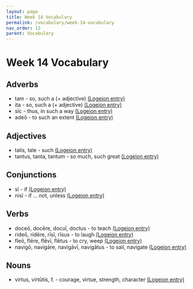 ```yaml
---
layout: page
title: Week 14 Vocabulary
permalink: /vocabulary/week-14-vocabulary
nav_order: 13
parent: Vocabulary
---
```


# Week 14 Vocabulary

## Adverbs

* tam - so, such a (+ adjective) [(Logeion entry)](https://logeion.uchicago.edu/tam)
* ita - so, such a (+ adjective) [(Logeion entry)](https://logeion.uchicago.edu/ita)
* sīc - thus, in such a way [(Logeion entry)](https://logeion.uchicago.edu/sic)
* adeō - to such an extent [(Logeion entry)](https://logeion.uchicago.edu/adeo)

## Adjectives

* talis, tale - such [(Logeion entry)](https://logeion.uchicago.edu/talis)
* tantus, tanta, tantum - so much, such great [(Logeion entry)](https://logeion.uchicago.edu/tantus)

## Conjunctions

* sī - if [(Logeion entry)](https://logeion.uchicago.edu/si)
* nisī - if ... not, unless [(Logeion entry)](https://logeion.uchicago.edu/nisi)

## Verbs

* doceō, docēre, docuī, doctus - to teach  [(Logeion entry)](https://logeion.uchicago.edu/doceo)
* rideō, ridēre, rīsī, rīsus - to laugh [(Logeion entry)](https://logeion.uchicago.edu/rideo)
* fleō, flēre, flēvī, flētus - to cry, weep [(Logeion entry)](https://logeion.uchicago.edu/fleo)
* navigō, navigāre, navigāvī, navigātus - to sail, navigate [(Logeion entry)](https://logeion.uchicago.edu/navigo)

## Nouns

* virtus, virtūtis, f. - courage, virtue, strength, character [(Logeion entry)](https://logeion.uchicago.edu/virtus)

